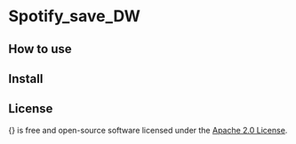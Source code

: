 # Spotify_save_DW
## How to use
## Install
License
---
{} is free and open-source software licensed under the [Apache 2.0 License](https://github.com/create-go-app/cli/blob/master/LICENSE).
<!--stackedit_data:
eyJoaXN0b3J5IjpbMTY4MzU0NDM4MSwtMTMzMjk3OTE4Ml19
-->